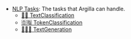 - [NLP Tasks](./tasks/tasks): The tasks that Argilla can handle.
    - [📕📗 TextClassification](./tasks/text_classification)
    - [🈴🈯️ TokenClassification](./tasks/token_classification)
    - [👨🏽💬 TextGeneration](./tasks/text_generation)